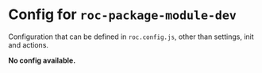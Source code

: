 # Config for `roc-package-module-dev`

Configuration that can be defined in `roc.config.js`, other than settings, init and actions.

__No config available.__